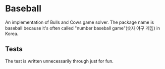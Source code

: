# Baseball

An implementation of Bulls and Cows game solver. The package name is baseball
because it's often called "number baseball game"(숫자 야구 게임) in Korea.

## Tests

The test is written unnecessarily through just for fun.
